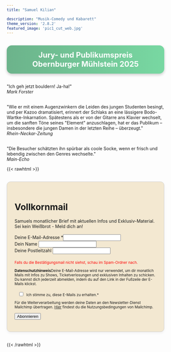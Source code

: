 ```yaml
---
title: "Samuel Kilian"

description: "Musik-Comedy und Kabarett"
theme_version: '2.8.2'
featured_image: 'pic1_cut_web.jpg'
---
```

<div style="
  background: linear-gradient(90deg, #6cb38b, #78d8a2);
  color: white;
  font-size: 1.5rem;
  font-weight: bold;
  text-align: center;
  padding: 1rem 1.5rem;
  border-radius: 1rem;
  margin: 2rem 0;
  box-shadow: 0 4px 10px rgba(0,0,0,0.2);
">
  Jury- und Publikumspreis <br> Obernburger Mühlstein 2025
</div>

"Ich geh jetzt bouldern! Ja-ha!"  
*Mark Forster*
&nbsp;  
&nbsp;  

"Wie er mit einem Augenzwinkern die Leiden des jungen Studenten besingt, und per Kazoo dramatisiert, erinnert der Schlaks an eine lässigere Bodo-Wartke-Inkarnation. Spätestens als er von der Gitarre ans Klavier wechselt, um die sanften Töne seines "Element" anzuschlagen, hat er das Publikum – insbesondere die jungen Damen in der letzten Reihe – überzeugt."  
*Rhein-Neckar-Zeitung*
&nbsp;  
&nbsp;  

"Die Besucher schätzten ihn spürbar als coole Socke, wenn er frisch und lebendig zwischen den Genres wechselte."  
*Main-Echo*


{{< rawhtml >}}
<div id="mc_embed_shell">
    <link href="//cdn-images.mailchimp.com/embedcode/classic-061523.css" rel="stylesheet" type="text/css">
    <style type="text/css">
        /*#mc_embed_signup{background:#fff; false;clear:left; font:14px Helvetica,Arial,sans-serif; width: 600px;}
        /* Add your own Mailchimp form style overrides in your site stylesheet or in this style block.
           We recommend moving this block and the preceding CSS link to the HEAD of your HTML file. */
        #mc-embedded-subscribe-form input[type=checkbox]{display: inline; width: auto;margin-right: 10px;}
        #mergeRow-gdpr {margin-top: 20px;}
        #mergeRow-gdpr fieldset label {font-weight: normal;}
        #mc-embedded-subscribe-form .mc_fieldset{border:none;min-height: 0px;padding-bottom:0px;}
        input[type="number"] {
        -moz-appearance: textfield; /* Firefox */
        }
        input[type="number"]::-webkit-inner-spin-button,
        input[type="number"]::-webkit-outer-spin-button {
        -webkit-appearance: none;
        margin: 0;
        }
        .form-box {
        background-color: #f3e8d1;   /* heller Kasten */
        padding: 1.5rem;             /* Innenabstand */
        border-radius: 12px;         /* abgerundete Ecken */
        border: 1px solid #ccc;      /* optionaler Rand */
        max-width: 600px;
        margin: 2rem auto;           /* zentriert mit Abstand */
        box-shadow: 0 4px 10px rgba(0, 0, 0, 0.05); /* dezenter Schatten */
        }
    </style>
<div id="mc_embed_signup" class="form-box">
    <form action="https://samuelkilian.us18.list-manage.com/subscribe/post?u=9f061ee0cb742764103e2f0e8&amp;id=9e612650a9&amp;v_id=6127&amp;f_id=008bb6e6f0" method="post" id="mc-embedded-subscribe-form" name="mc-embedded-subscribe-form" class="validate" target="_blank">
        <div id="mc_embed_signup_scroll">
        <h1>Vollkornmail</h1>
                Samuels monatlicher Brief mit aktuellen Infos und Exklusiv-Material. Sei kein Weißbrot - Meld dich an!</br></br>
            <!-- <div class="indicates-required"><span class="asterisk">*</span> Angaben erforderlich</div> -->
            <div class="mc-field-group"><label for="mce-EMAIL">Deine E-Mail-Adresse <span class="asterisk">*</span></label><input type="email" name="EMAIL" class="required email" id="mce-EMAIL" required="" value=""></div><div class="mc-field-group"><label for="mce-NAME">Dein Name </label><input type="text" name="NAME" class=" text" id="mce-NAME" value=""></div><div class="mc-field-group"><label for="mce-PLZ">Deine Postleitzahl </label><input type="number" name="PLZ" class=" number" id="mce-PLZ" value=""></div>
            <div id="mergeRow-gdpr" class="mergeRow gdpr-mergeRow content__gdprBlock mc-field-group"><div class="content__gdpr">
            <small><p style="color:red">Falls du die Bestätigungsmail nicht siehst, schau im Spam-Ordner nach.</p>
            <p><label><strong>Datenschutzhinweis</strong></label>Deine E-Mail-Adresse wird nur verwendet, um dir monatlich Mails mit Infos zu Shows, Ticketverlosungen und exklusiven Inhalten zu schicken. Du kannst dich jederzeit abmelden, indem du auf den Link in der Fußzeile der E-Mails klickst.</p><fieldset class="mc_fieldset gdprRequired mc-field-group" name="interestgroup_field"><label class="checkbox subfield" for="gdpr103627"><input type="checkbox" id="gdpr_103627" name="gdpr[103627]" class="gdpr" value="Y"><span>Ich stimme zu, diese E-Mails zu erhalten.<span class="asterisk">*</span></span></label></fieldset><p>Für die Weiterverarbeitung werden deine Daten an den Newsletter-Dienst Mailchimp übertragen. <a href="https://mailchimp.com/legal/terms">Hier</a> findest du die Nutzungsbedingungen von Mailchimp.</p></small></div></div>
        <div id="mce-responses" class="clear foot">
            <div class="response" id="mce-error-response" style="display: none;"></div>
            <div class="response" id="mce-success-response" style="display: none;"></div>
        </div>
    <div style="position: absolute; left: -5000px;" aria-hidden="true">
        /* real people should not fill this in and expect good things - do not remove this or risk form bot signups */
        <input type="text" name="b_9f061ee0cb742764103e2f0e8_9e612650a9" tabindex="-1" value="">
    </div>
        <div class="optionalParent">
            <div class="clear foot">
                <input type="submit" name="subscribe" id="mc-embedded-subscribe" class="button" value="Abonnieren">
            </div>
        </div>
    </div>
</form>
</div>
<script type="text/javascript" src="//s3.amazonaws.com/downloads.mailchimp.com/js/mc-validate.js"></script><script type="text/javascript">(function($) {window.fnames = new Array(); window.ftypes = new Array();fnames[0]='EMAIL';ftypes[0]='email';fnames[1]='NAME';ftypes[1]='text';fnames[2]='PLZ';ftypes[2]='number';}(jQuery));var $mcj = jQuery.noConflict(true);</script></div>
                
{{< /rawhtml >}} 

